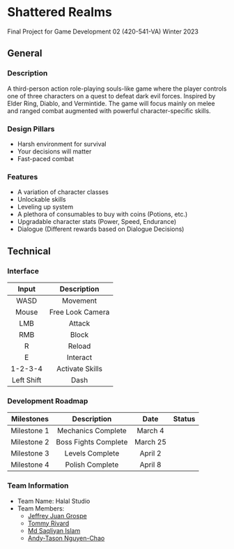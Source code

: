 # Shattered Realms

Final Project for Game Development 02 (420-541-VA) Winter 2023

## General

### Description

A third-person action role-playing souls-like game where the player controls one of three characters on a quest to defeat dark evil forces. Inspired by Elder Ring, Diablo, and Vermintide. The game will focus mainly on melee and ranged combat augmented with powerful character-specific skills.

### Design Pillars

- Harsh environment for survival
- Your decisions will matter
- Fast-paced combat

### Features

- A variation of character classes
- Unlockable skills
- Leveling up system
- A plethora of consumables to buy with coins (Potions, etc.)
- Upgradable character stats (Power, Speed, Endurance)
- Dialogue (Different rewards based on Dialogue Decisions)

## Technical

### Interface

| Input | Description |
| :---: | :---------: |
| WASD | Movement |
| Mouse | Free Look Camera |
| LMB | Attack |
| RMB | Block |
| R | Reload |
| E | Interact |
| 1-2-3-4 | Activate Skills |
| Left Shift | Dash |

### Development Roadmap

| Milestones | Description | Date | Status |
| :---------: | :----------: | :---: | :---: |
| Milestone 1 | Mechanics Complete | March 4 | |
| Milestone 2 | Boss Fights Complete | March 25 | |
| Milestone 3 | Levels Complete | April 2 | |
| Milestone 4 | Polish Complete | April 8 | |

### Team Information

- Team Name: Halal Studio
- Team Members:
  - [Jeffrey Juan Grospe](https://github.com/jgrospe92)
  - [Tommy Rivard](https://github.com/triv117)
  - [Md Saqliyan Islam](https://github.com/SaqSaq815)
  - [Andy-Tason Nguyen-Chao](https://github.com/DHay10)